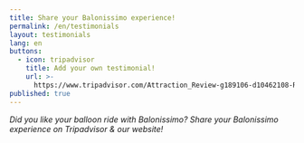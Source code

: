 ```yaml
---
title: Share your Balonissimo experience!
permalink: /en/testimonials
layout: testimonials
lang: en
buttons:
  - icon: tripadvisor
    title: Add your own testimonial!
    url: >-
      https://www.tripadvisor.com/Attraction_Review-g189106-d10462108-Reviews-Balonissimo-Evora_Evora_District_Alentejo.html
published: true
---
```

_Did you like your balloon ride with Balonissimo? Share your Balonissimo experience on Tripadvisor & our website!_
